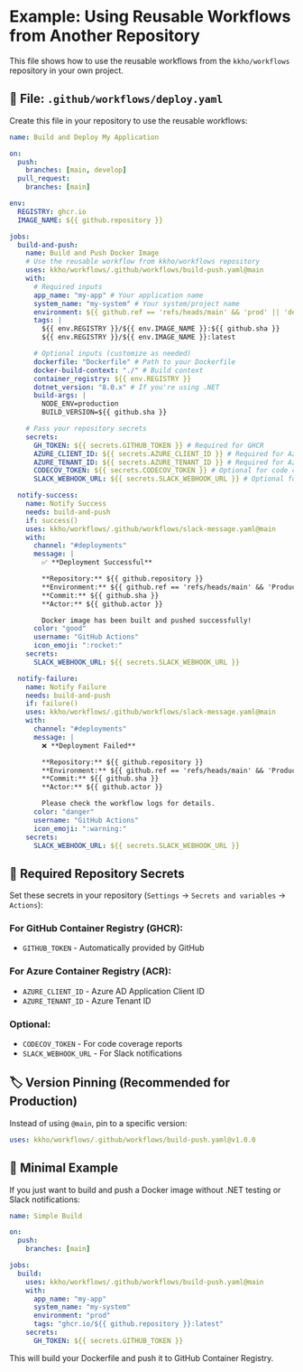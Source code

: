 # Example: Using Reusable Workflows from Another Repository

This file shows how to use the reusable workflows from the `kkho/workflows` repository in your own project.

## 📁 File: `.github/workflows/deploy.yaml`

Create this file in your repository to use the reusable workflows:

```yaml
name: Build and Deploy My Application

on:
  push:
    branches: [main, develop]
  pull_request:
    branches: [main]

env:
  REGISTRY: ghcr.io
  IMAGE_NAME: ${{ github.repository }}

jobs:
  build-and-push:
    name: Build and Push Docker Image
    # Use the reusable workflow from kkho/workflows repository
    uses: kkho/workflows/.github/workflows/build-push.yaml@main
    with:
      # Required inputs
      app_name: "my-app" # Your application name
      system_name: "my-system" # Your system/project name
      environment: ${{ github.ref == 'refs/heads/main' && 'prod' || 'dev' }}
      tags: |
        ${{ env.REGISTRY }}/${{ env.IMAGE_NAME }}:${{ github.sha }}
        ${{ env.REGISTRY }}/${{ env.IMAGE_NAME }}:latest

      # Optional inputs (customize as needed)
      dockerfile: "Dockerfile" # Path to your Dockerfile
      docker-build-context: "./" # Build context
      container_registry: ${{ env.REGISTRY }}
      dotnet_version: "8.0.x" # If you're using .NET
      build-args: |
        NODE_ENV=production
        BUILD_VERSION=${{ github.sha }}

    # Pass your repository secrets
    secrets:
      GH_TOKEN: ${{ secrets.GITHUB_TOKEN }} # Required for GHCR
      AZURE_CLIENT_ID: ${{ secrets.AZURE_CLIENT_ID }} # Required for Azure ACR
      AZURE_TENANT_ID: ${{ secrets.AZURE_TENANT_ID }} # Required for Azure ACR
      CODECOV_TOKEN: ${{ secrets.CODECOV_TOKEN }} # Optional for code coverage
      SLACK_WEBHOOK_URL: ${{ secrets.SLACK_WEBHOOK_URL }} # Optional for notifications

  notify-success:
    name: Notify Success
    needs: build-and-push
    if: success()
    uses: kkho/workflows/.github/workflows/slack-message.yaml@main
    with:
      channel: "#deployments"
      message: |
        ✅ **Deployment Successful**

        **Repository:** ${{ github.repository }}
        **Environment:** ${{ github.ref == 'refs/heads/main' && 'Production' || 'Development' }}
        **Commit:** ${{ github.sha }}
        **Actor:** ${{ github.actor }}

        Docker image has been built and pushed successfully!
      color: "good"
      username: "GitHub Actions"
      icon_emoji: ":rocket:"
    secrets:
      SLACK_WEBHOOK_URL: ${{ secrets.SLACK_WEBHOOK_URL }}

  notify-failure:
    name: Notify Failure
    needs: build-and-push
    if: failure()
    uses: kkho/workflows/.github/workflows/slack-message.yaml@main
    with:
      channel: "#deployments"
      message: |
        ❌ **Deployment Failed**

        **Repository:** ${{ github.repository }}
        **Environment:** ${{ github.ref == 'refs/heads/main' && 'Production' || 'Development' }}
        **Commit:** ${{ github.sha }}
        **Actor:** ${{ github.actor }}

        Please check the workflow logs for details.
      color: "danger"
      username: "GitHub Actions"
      icon_emoji: ":warning:"
    secrets:
      SLACK_WEBHOOK_URL: ${{ secrets.SLACK_WEBHOOK_URL }}
```

## 🔐 Required Repository Secrets

Set these secrets in your repository (`Settings` → `Secrets and variables` → `Actions`):

### For GitHub Container Registry (GHCR):

- `GITHUB_TOKEN` - Automatically provided by GitHub

### For Azure Container Registry (ACR):

- `AZURE_CLIENT_ID` - Azure AD Application Client ID
- `AZURE_TENANT_ID` - Azure Tenant ID

### Optional:

- `CODECOV_TOKEN` - For code coverage reports
- `SLACK_WEBHOOK_URL` - For Slack notifications

## 🏷️ Version Pinning (Recommended for Production)

Instead of using `@main`, pin to a specific version:

```yaml
uses: kkho/workflows/.github/workflows/build-push.yaml@v1.0.0
```

## 🎯 Minimal Example

If you just want to build and push a Docker image without .NET testing or Slack notifications:

```yaml
name: Simple Build

on:
  push:
    branches: [main]

jobs:
  build:
    uses: kkho/workflows/.github/workflows/build-push.yaml@main
    with:
      app_name: "my-app"
      system_name: "my-system"
      environment: "prod"
      tags: "ghcr.io/${{ github.repository }}:latest"
    secrets:
      GH_TOKEN: ${{ secrets.GITHUB_TOKEN }}
```

This will build your Dockerfile and push it to GitHub Container Registry.

